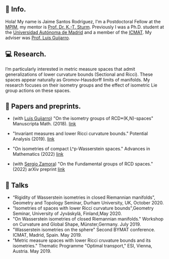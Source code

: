 ## :pushpin: Info.
Hola! My name is Jaime Santos Rodríguez, I'm a Postdoctoral Fellow at the [MPIM](https://www.mpim-bonn.mpg.de/), my mentor is [Prof. Dr. K.-T. Sturm](https://wt.iam.uni-bonn.de/sturm/home).
    Previously I was a Ph.D. student at the [Universidad Autónoma de Madrid](http://verso.mat.uam.es/web/index.php/es/inicio) and a member
    of the [ICMAT](http://www.icmat.es). My adviser was [Prof. Luis Guijarro](http://www.uam.es/personal_pdi/ciencias/lguijarr/index-esp.html).

## :computer: Research.

I’m particularly interested in metric measure spaces that admit generalizations of lower curvature bounds (Sectional and Ricci). These spaces appear   naturally as Gromov-Hausdorff limits of manifolds. My research focuses on their isometry groups and the effect of isometric Lie group actions on these spaces.

## :page_facing_up: Papers and preprints.

 -  (with [Luis Guijarro](http://www.uam.es/personal_pdi/ciencias/lguijarr/index-esp.html)) "On the isometry groups of RCD*(K,N)-spaces" Manuscripta Math. (2018). [link](https://doi.org/10.1007/s00229-018-1010-7)

 - "Invariant measures and lower Ricci curvature bounds." Potential Analysis (2019). [link](https://link.springer.com/article/10.1007/s11118-019-09790-y)

 - "On isometries of compact L^p-Wasserstein spaces." Advances in Mathematics (2022) [link](https://www.sciencedirect.com/science/article/abs/pii/S0001870822004492?via%3Dihub)
 
 - (with [Sergio Zamora](http://personal.psu.edu/sxz38/)) "On the Fundamental groups of RCD spaces." (2022) arXiv preprint [link](https://arxiv.org/abs/2210.07275) 

## :mega: Talks

 - “Rigidity of Wasserstein isometries in closed Riemannian manifolds", Geometry and Topology Seminar, Durham University, UK, October 2020.
 - “Isometries of spaces with lower Ricci curvature bounds",Geometry Seminar, University of Jyväskylä, Finland,May 2020.
 - "On Wasserstein isometries of closed Riemannian manifolds." Workshop on Curvature and Global Shape, Münster,Germany. July 2019.
 - "Wasserstein isometries on the sphere" Second BYMAT conference. ICMAT, Madrid, Spain. May 2019.
 - "Metric measure spaces with lower Ricci cruvature bounds and its isometries." Thematic Programme "Optimal transport," ESI, Vienna, Austria. May 2019.





